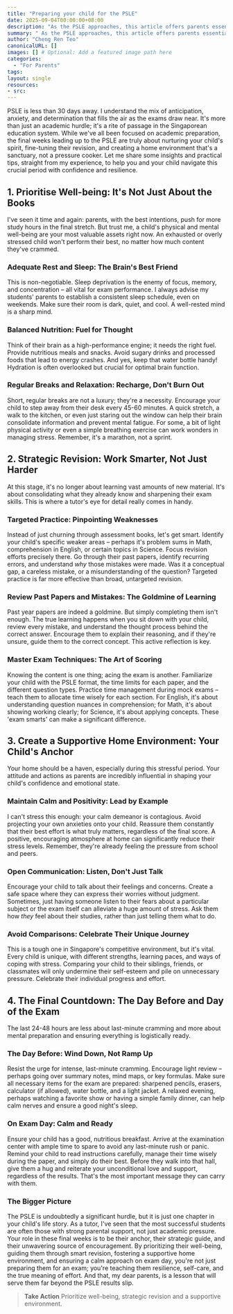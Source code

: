 ```yaml
---
title: "Preparing your child for the PSLE"
date: 2025-09-04T00:00:00+08:00
description: "As the PSLE approaches, this article offers parents essential guidance for the final weeks leading up to the PSLE."
summary: " As the PSLE approaches, this article offers parents essential guidance for the final weeks leading up to the PSLE."
author: "Cheng Ren Teo"
canonicalURL: []
images: [] # Optional: Add a featured image path here
categories:
  - "For Parents"
tags:
layout: single
resources:
- src:
---
```


PSLE is less than 30 days away. I understand the mix of anticipation, anxiety, and determination that fills the air as the exams draw near. It's more than just an academic hurdle; it's a rite of passage in the Singaporean education system. While we've all been focused on academic preparation, the final weeks leading up to the PSLE are truly about nurturing your child's spirit, fine-tuning their revision, and creating a home environment that's a sanctuary, not a pressure cooker. Let me share some insights and practical tips, straight from my experience, to help you and your child navigate this crucial period with confidence and resilience.

## 1. Prioritise Well-being: It's Not Just About the Books

I've seen it time and again: parents, with the best intentions, push for more study hours in the final stretch. But trust me, a child's physical and mental well-being are your most valuable assets right now. An exhausted or overly stressed child won't perform their best, no matter how much content they've crammed.

### Adequate Rest and Sleep: The Brain's Best Friend

This is non-negotiable. Sleep deprivation is the enemy of focus, memory, and concentration – all vital for exam performance. I always advise my students' parents to establish a consistent sleep schedule, even on weekends. Make sure their room is dark, quiet, and cool. A well-rested mind is a sharp mind.

### Balanced Nutrition: Fuel for Thought

Think of their brain as a high-performance engine; it needs the right fuel. Provide nutritious meals and snacks. Avoid sugary drinks and processed foods that lead to energy crashes. And yes, keep that water bottle handy! Hydration is often overlooked but crucial for optimal brain function.

### Regular Breaks and Relaxation: Recharge, Don't Burn Out

Short, regular breaks are not a luxury; they're a necessity. Encourage your child to step away from their desk every 45-60 minutes. A quick stretch, a walk to the kitchen, or even just staring out the window can help their brain consolidate information and prevent mental fatigue. For some, a bit of light physical activity or even a simple breathing exercise can work wonders in managing stress. Remember, it's a marathon, not a sprint.

## 2. Strategic Revision: Work Smarter, Not Just Harder

At this stage, it's no longer about learning vast amounts of new material. It's about consolidating what they already know and sharpening their exam skills. This is where a tutor's eye for detail really comes in handy.

### Targeted Practice: Pinpointing Weaknesses

Instead of just churning through assessment books, let's get smart. Identify your child's specific weaker areas – perhaps it's problem sums in Math, comprehension in English, or certain topics in Science. Focus revision efforts precisely there. Go through their past papers, identify recurring errors, and understand *why* those mistakes were made. Was it a conceptual gap, a careless mistake, or a misunderstanding of the question? Targeted practice is far more effective than broad, untargeted revision.

### Review Past Papers and Mistakes: The Goldmine of Learning

Past year papers are indeed a goldmine. But simply completing them isn't enough. The true learning happens when you sit down with your child, review every mistake, and understand the thought process behind the correct answer. Encourage them to explain their reasoning, and if they're unsure, guide them to the correct concept. This active reflection is key.

### Master Exam Techniques: The Art of Scoring

Knowing the content is one thing; acing the exam is another. Familiarize your child with the PSLE format, the time limits for each paper, and the different question types. Practice time management during mock exams – teach them to allocate time wisely for each section. For English, it's about understanding question nuances in comprehension; for Math, it's about showing working clearly; for Science, it's about applying concepts. These 'exam smarts' can make a significant difference.

## 3. Create a Supportive Home Environment: Your Child's Anchor

Your home should be a haven, especially during this stressful period. Your attitude and actions as parents are incredibly influential in shaping your child's confidence and emotional state.

### Maintain Calm and Positivity: Lead by Example

I can't stress this enough: your calm demeanor is contagious. Avoid projecting your own anxieties onto your child. Reassure them constantly that their best effort is what truly matters, regardless of the final score. A positive, encouraging atmosphere at home can significantly reduce their stress levels. Remember, they're already feeling the pressure from school and peers.

### Open Communication: Listen, Don't Just Talk

Encourage your child to talk about their feelings and concerns. Create a safe space where they can express their worries without judgment. Sometimes, just having someone listen to their fears about a particular subject or the exam itself can alleviate a huge amount of stress. Ask them how *they* feel about their studies, rather than just telling them what to do.

### Avoid Comparisons: Celebrate Their Unique Journey

This is a tough one in Singapore's competitive environment, but it's vital. Every child is unique, with different strengths, learning paces, and ways of coping with stress. Comparing your child to their siblings, friends, or classmates will only undermine their self-esteem and pile on unnecessary pressure. Celebrate their individual progress and effort.

## 4. The Final Countdown: The Day Before and Day of the Exam

The last 24-48 hours are less about last-minute cramming and more about mental preparation and ensuring everything is logistically ready.

### The Day Before: Wind Down, Not Ramp Up

Resist the urge for intense, last-minute cramming. Encourage light review – perhaps going over summary notes, mind maps, or key formulas. Make sure all necessary items for the exam are prepared: sharpened pencils, erasers, calculator (if allowed), water bottle, and a light jacket. A relaxed evening, perhaps watching a favorite show or having a simple family dinner, can help calm nerves and ensure a good night's sleep.

### On Exam Day: Calm and Ready

Ensure your child has a good, nutritious breakfast. Arrive at the examination center with ample time to spare to avoid any last-minute rush or panic. Remind your child to read instructions carefully, manage their time wisely during the paper, and simply do their best. Before they walk into that hall, give them a hug and reiterate your unconditional love and support, regardless of the results. That's the most important message they can carry with them.

### The Bigger Picture

The PSLE is undoubtedly a significant hurdle, but it is just one chapter in your child's life story. As a tutor, I've seen that the most successful students are often those with strong parental support, not just academic pressure. Your role in these final weeks is to be their anchor, their strategic guide, and their unwavering source of encouragement. By prioritizing their well-being, guiding them through smart revision, fostering a supportive home environment, and ensuring a calm approach on exam day, you're not just preparing them for an exam; you're teaching them resilience, self-care, and the true meaning of effort. And that, my dear parents, is a lesson that will serve them far beyond the PSLE results slip.

> **Take Action**
> Prioritize well-being, strategic revision and a supportive environment.
